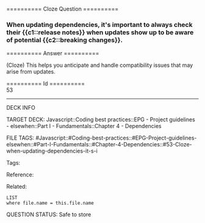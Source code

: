 ========== Cloze Question ==========

###  When updating dependencies, it's important to always check their {{c1::release notes}} when updates show up to be aware of potential {{c2::breaking changes}}.  

========== Answer ==========  

(Cloze) This helps you anticipate and handle compatibility issues that may arise from updates.

========== Id ==========  
53

---

DECK INFO

TARGET DECK: Javascript::Coding best practices::EPG - Project guidelines - elsewhen::Part I - Fundamentals::Chapter 4 - Dependencies

FILE TAGS: #Javascript::#Coding-best-practices::#EPG-Project-guidelines-elsewhen::#Part-I-Fundamentals::#Chapter-4-Dependencies::#53-Cloze-when-updating-dependencies-it-s-i

Tags:

Reference:

Related:

```dataview
LIST
where file.name = this.file.name
```

QUESTION STATUS: Safe to store
